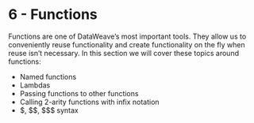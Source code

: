 # 6 - Functions

Functions are one of DataWeave’s most important tools. They allow us to conveniently reuse functionality and create functionality on the fly when reuse isn’t necessary. In this section we will cover these topics around functions:

* Named functions
* Lambdas
* Passing functions to other functions
* Calling 2-arity functions with infix notation
* \$, \$\$, \$\$\$ syntax
